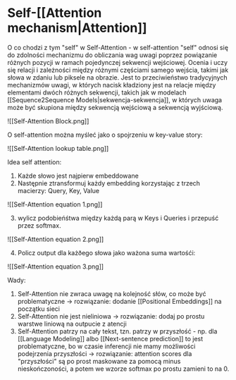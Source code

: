 # Self-[[Attention mechanism|Attention]]

O co chodzi z tym "self" w Self-Attention - w self-attention "self" odnosi się do zdolności mechanizmu do obliczania wag uwagi poprzez powiązanie różnych pozycji w ramach pojedynczej sekwencji wejściowej. Ocenia i uczy się relacji i zależności między różnymi częściami samego wejścia, takimi jak słowa w zdaniu lub piksele na obrazie. Jest to przeciwieństwo tradycyjnych mechanizmów uwagi, w których nacisk kładziony jest na relacje między elementami dwóch różnych sekwencji, takich jak w modelach [[Sequence2Sequence Models|sekwencja-sekwencja]], w których uwaga może być skupiona między sekwencją wejściową a sekwencją wyjściową.

![[Self-Attention Block.png]]

O self-attention można myśleć jako o spojrzeniu w key-value story:

![[Self-Attention lookup table.png]]

Idea self attention:

1. Każde słowo jest najpierw embeddowane
2. Następnie ztransformuj każdy embedding korzystając z trzech macierzy: Query, Key, Value

![[Self-Attention equation 1.png]]

3. wylicz podobieńśtwa między każdą parą w Keys i Queries i przepuść przez softmax.

![[Self-Attention equation 2.png]]

4. Policz output dla każðego słowa jako ważona suma wartośći:

![[Self-Attention equation 3.png]]

Wady:

1. Self-Attention nie zwraca uwagę na kolejność słów, co może być problematyczne -> rozwiązanie: dodanie [[Positional Embeddings]] na początku sieci
2. Self-Attention nie jest nieliniowa -> rozwiązanie: dodaj po prostu warstwe liniową na outpucie z atencji
3. Self-Attention patrzy na cały tekst, tzn. patrzy w przyszłość - np. dla [[Language Modeling]] albo [[Next-sentence prediction]] to jest problematyczne, bo w czasie inferencji nie mamy możliwości podejrzenia przyszłości -> rozwiązanie: attention scores dla "przyszłości" są po prost maskowane za pomocą minus nieskończoności, a potem we wzorze softmax po prostu zamieni to na 0.

